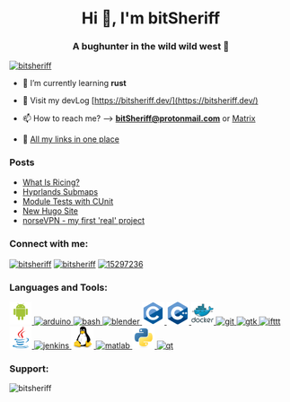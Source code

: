 <h1 align="center">Hi 👋, I'm bitSheriff</h1>
<h3 align="center">A bughunter in the wild wild west 🤠</h3>

<p align="left"> <a href="https://twitter.com/bitsheriff" target="blank"><img src="https://img.shields.io/twitter/follow/bitsheriff?logo=twitter&style=for-the-badge" alt="bitsheriff" /></a> </p>

- 🌱 I’m currently learning **rust**

- 📄 Visit my devLog [https://bitsheriff.dev/](https://bitsheriff.dev/)

- 📫 How to reach me? -->  **bitSheriff@protonmail.com** or [Matrix](https://matrix.to/#/@bitsheriff:matrix.org)

- 🌲 [All my links in one place](https://linktr.ee/bitsheriff)

### Posts
<!-- BLOG-POST-LIST:START -->
- [What Is Ricing?](https://bitsheriff.dev/posts/ricing/2024-10-01_what-is-ricing/)
- [Hyprlands Submaps](https://bitsheriff.dev/posts/ricing/2024-08-24_hyprland-submaps/)
- [Module Tests with CUnit](https://bitsheriff.dev/posts/2023-03-10_cunit-module-tests/)
- [New Hugo Site](https://bitsheriff.dev/posts/my_hugo_blog/2022-12-28_newhugosite/)
- [norseVPN - my first &#39;real&#39; project](https://dev.to/bitsheriff/norsevpn-my-first-real-project-kao)
<!-- BLOG-POST-LIST:END -->

<h3 align="left">Connect with me:</h3>
<p align="left">
<a href="https://dev.to/bitsheriff" target="blank"><img align="center" src="https://raw.githubusercontent.com/rahuldkjain/github-profile-readme-generator/master/src/images/icons/Social/devto.svg" alt="bitsheriff" height="30" width="40" /></a>
<a href="https://twitter.com/bitsheriff" target="blank"><img align="center" src="https://raw.githubusercontent.com/rahuldkjain/github-profile-readme-generator/master/src/images/icons/Social/twitter.svg" alt="bitsheriff" height="30" width="40" /></a>
<a href="https://stackoverflow.com/users/15297236" target="blank"><img align="center" src="https://raw.githubusercontent.com/rahuldkjain/github-profile-readme-generator/master/src/images/icons/Social/stack-overflow.svg" alt="15297236" height="30" width="40" /></a>
</p>

<h3 align="left">Languages and Tools:</h3>
<p align="left"> <a href="https://developer.android.com" target="_blank" rel="noreferrer"> <img src="https://raw.githubusercontent.com/devicons/devicon/master/icons/android/android-original-wordmark.svg" alt="android" width="40" height="40"/> </a> <a href="https://www.arduino.cc/" target="_blank" rel="noreferrer"> <img src="https://cdn.worldvectorlogo.com/logos/arduino-1.svg" alt="arduino" width="40" height="40"/> </a> <a href="https://www.gnu.org/software/bash/" target="_blank" rel="noreferrer"> <img src="https://www.vectorlogo.zone/logos/gnu_bash/gnu_bash-icon.svg" alt="bash" width="40" height="40"/> </a> <a href="https://www.blender.org/" target="_blank" rel="noreferrer"> <img src="https://download.blender.org/branding/community/blender_community_badge_white.svg" alt="blender" width="40" height="40"/> </a> <a href="https://www.cprogramming.com/" target="_blank" rel="noreferrer"> <img src="https://raw.githubusercontent.com/devicons/devicon/master/icons/c/c-original.svg" alt="c" width="40" height="40"/> </a> <a href="https://www.w3schools.com/cpp/" target="_blank" rel="noreferrer"> <img src="https://raw.githubusercontent.com/devicons/devicon/master/icons/cplusplus/cplusplus-original.svg" alt="cplusplus" width="40" height="40"/> </a> <a href="https://www.docker.com/" target="_blank" rel="noreferrer"> <img src="https://raw.githubusercontent.com/devicons/devicon/master/icons/docker/docker-original-wordmark.svg" alt="docker" width="40" height="40"/> </a> <a href="https://git-scm.com/" target="_blank" rel="noreferrer"> <img src="https://www.vectorlogo.zone/logos/git-scm/git-scm-icon.svg" alt="git" width="40" height="40"/> </a> <a href="https://www.gtk.org/" target="_blank" rel="noreferrer"> <img src="https://upload.wikimedia.org/wikipedia/commons/7/71/GTK_logo.svg" alt="gtk" width="40" height="40"/> </a> <a href="https://ifttt.com/" target="_blank" rel="noreferrer"> <img src="https://www.vectorlogo.zone/logos/ifttt/ifttt-ar21.svg" alt="ifttt" width="40" height="40"/> </a> <a href="https://www.java.com" target="_blank" rel="noreferrer"> <img src="https://raw.githubusercontent.com/devicons/devicon/master/icons/java/java-original.svg" alt="java" width="40" height="40"/> </a> <a href="https://www.jenkins.io" target="_blank" rel="noreferrer"> <img src="https://www.vectorlogo.zone/logos/jenkins/jenkins-icon.svg" alt="jenkins" width="40" height="40"/> </a> <a href="https://www.linux.org/" target="_blank" rel="noreferrer"> <img src="https://raw.githubusercontent.com/devicons/devicon/master/icons/linux/linux-original.svg" alt="linux" width="40" height="40"/> </a> <a href="https://www.mathworks.com/" target="_blank" rel="noreferrer"> <img src="https://upload.wikimedia.org/wikipedia/commons/2/21/Matlab_Logo.png" alt="matlab" width="40" height="40"/> </a> <a href="https://www.python.org" target="_blank" rel="noreferrer"> <img src="https://raw.githubusercontent.com/devicons/devicon/master/icons/python/python-original.svg" alt="python" width="40" height="40"/> </a> <a href="https://www.qt.io/" target="_blank" rel="noreferrer"> <img src="https://upload.wikimedia.org/wikipedia/commons/0/0b/Qt_logo_2016.svg" alt="qt" width="40" height="40"/> </a> </p>


<h3 align="left">Support:</h3>
<p><a href="https://ko-fi.com/bitsheriff"> <img align="left" src="https://cdn.ko-fi.com/cdn/kofi3.png?v=3" height="50" width="210" alt="bitsheriff" /></a></p><br><br>
